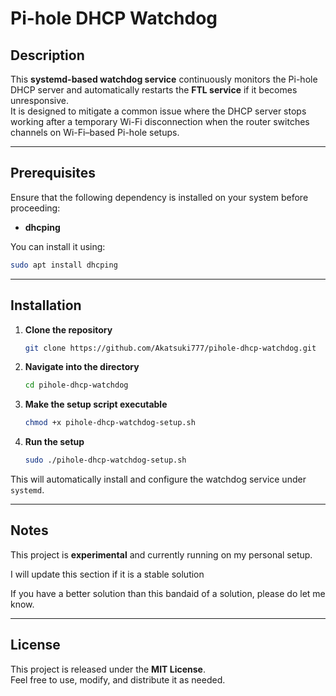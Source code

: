 # Pi-hole DHCP Watchdog

## Description

This **systemd-based watchdog service** continuously monitors the Pi-hole DHCP server and automatically restarts the **FTL service** if it becomes unresponsive.  
It is designed to mitigate a common issue where the DHCP server stops working after a temporary Wi-Fi disconnection when the router switches channels on Wi-Fi–based Pi-hole setups.

---

## Prerequisites

Ensure that the following dependency is installed on your system before proceeding:

- **dhcping**

You can install it using:
```bash
sudo apt install dhcping
```

---

## Installation

1. **Clone the repository**
   ```bash
   git clone https://github.com/Akatsuki777/pihole-dhcp-watchdog.git
   ```

2. **Navigate into the directory**
   ```bash
   cd pihole-dhcp-watchdog
   ```

3. **Make the setup script executable**
   ```bash
   chmod +x pihole-dhcp-watchdog-setup.sh
   ```

4. **Run the setup**
   ```bash
   sudo ./pihole-dhcp-watchdog-setup.sh
   ```

This will automatically install and configure the watchdog service under `systemd`.

---

## Notes

This project is **experimental** and currently running on my personal setup. 

I will update this section if it is a stable solution

If you have a better solution than this bandaid of a solution, please do let me know.

---

## License

This project is released under the **MIT License**.  
Feel free to use, modify, and distribute it as needed.
